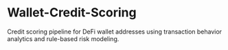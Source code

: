 # Wallet-Credit-Scoring
Credit scoring pipeline for DeFi wallet addresses using transaction behavior analytics and rule-based risk modeling.
